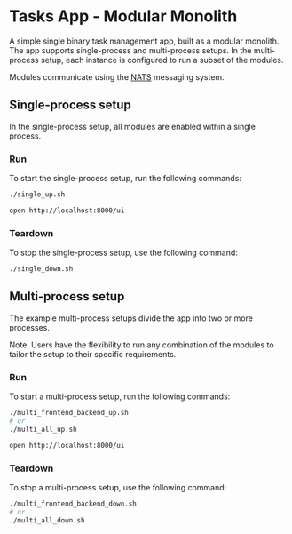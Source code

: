 # Tasks App - Modular Monolith

A simple single binary task management app, built as a modular monolith. The app supports single-process and multi-process setups. In the multi-process setup, each instance is configured to run a subset of the modules.

Modules communicate using the [NATS](https://nats.io/) messaging system.

## Single-process setup

In the single-process setup, all modules are enabled within a single process.

### Run

To start the single-process setup, run the following commands:

```bash
./single_up.sh
```

```bash
open http://localhost:8000/ui
```

### Teardown

To stop the single-process setup, use the following command:

```bash
./single_down.sh
```

## Multi-process setup

The example multi-process setups divide the app into two or more processes.

Note. Users have the flexibility to run any combination of the modules to tailor the setup to their specific requirements.

### Run

To start a multi-process setup, run the following commands:

```bash
./multi_frontend_backend_up.sh
# or
./multi_all_up.sh
```

```bash
open http://localhost:8000/ui
```

### Teardown

To stop a multi-process setup, use the following command:

```bash
./multi_frontend_backend_down.sh
# or
./multi_all_down.sh
```
